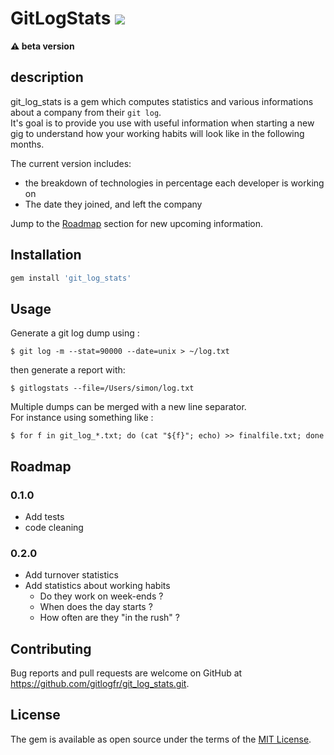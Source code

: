 # GitLogStats ![](https://img.shields.io/gem/dt/git_log_stats.svg)

**⚠️ beta version**  

## description

git_log_stats is a gem which computes statistics and various informations about a company from their `git log`.  
It's goal is to provide you use with useful information when starting a new gig to understand how your working habits will look like in the following months.  

The current version includes:
- the breakdown of technologies in percentage each developer is working on
- The date they joined, and left the company

Jump to the [Roadmap](#Roadmap) section for new upcoming information.


## Installation

```ruby
gem install 'git_log_stats'
```

## Usage

Generate a git log dump using :

    $ git log -m --stat=90000 --date=unix > ~/log.txt

then generate a report with:

    $ gitlogstats --file=/Users/simon/log.txt

Multiple dumps can be merged with a new line separator.  
For instance using something like :

    $ for f in git_log_*.txt; do (cat "${f}"; echo) >> finalfile.txt; done

## Roadmap

### 0.1.0
 - Add tests
 - code cleaning

### 0.2.0
 - Add turnover statistics
 - Add statistics about working habits
     - Do they work on week-ends ?
     - When does the day starts ?
     - How often are they "in the rush" ?

## Contributing

Bug reports and pull requests are welcome on GitHub at https://github.com/gitlogfr/git_log_stats.git.


## License

The gem is available as open source under the terms of the [MIT License](http://opensource.org/licenses/MIT).
